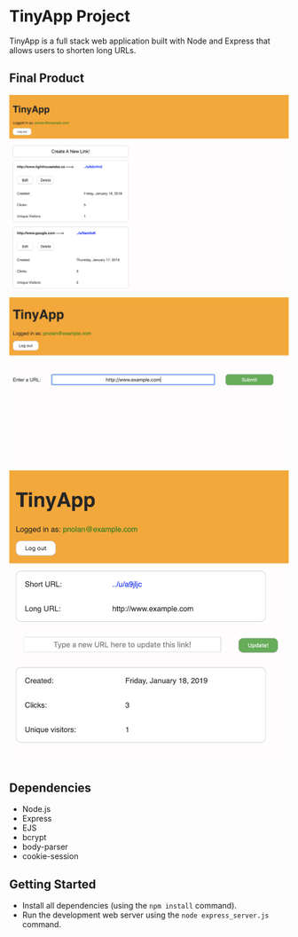 # TinyApp Project

TinyApp is a full stack web application built with Node and Express that allows users to shorten long URLs.

## Final Product

!["Screenshot of URLs page (index)"](https://github.com/pnolan89/tiny-app/blob/master/docs/Index.png?raw=true)
!["Screenshot of link creation page"](https://github.com/pnolan89/tiny-app/blob/master/docs/New_Link.png?raw=true)
!["Screenshot of link details page"](https://github.com/pnolan89/tiny-app/blob/master/docs/Link_Details.png?raw=true)

## Dependencies

- Node.js
- Express
- EJS
- bcrypt
- body-parser
- cookie-session

## Getting Started

- Install all dependencies (using the `npm install` command).
- Run the development web server using the `node express_server.js` command.

